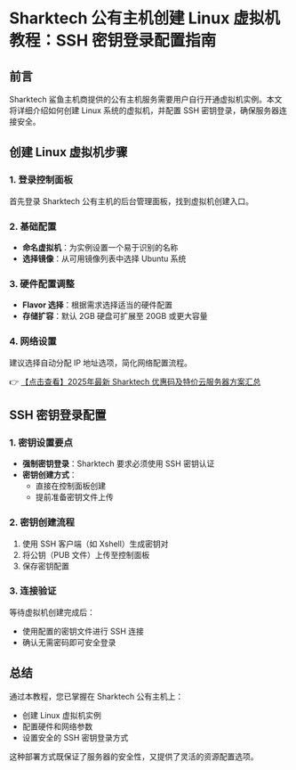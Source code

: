 # Sharktech 公有主机创建 Linux 虚拟机教程：SSH 密钥登录配置指南

## 前言
Sharktech 鲨鱼主机商提供的公有主机服务需要用户自行开通虚拟机实例。本文将详细介绍如何创建 Linux 系统的虚拟机，并配置 SSH 密钥登录，确保服务器连接安全。

## 创建 Linux 虚拟机步骤

### 1. 登录控制面板
首先登录 Sharktech 公有主机的后台管理面板，找到虚拟机创建入口。

### 2. 基础配置
- **命名虚拟机**：为实例设置一个易于识别的名称
- **选择镜像**：从可用镜像列表中选择 Ubuntu 系统

### 3. 硬件配置调整
- **Flavor 选择**：根据需求选择适当的硬件配置
- **存储扩容**：默认 2GB 硬盘可扩展至 20GB 或更大容量

### 4. 网络设置
建议选择自动分配 IP 地址选项，简化网络配置流程。

👉 [【点击查看】2025年最新 Sharktech 优惠码及特价云服务器方案汇总](https://bit.ly/Sharktech)

## SSH 密钥登录配置

### 1. 密钥设置要点
- **强制密钥登录**：Sharktech 要求必须使用 SSH 密钥认证
- **密钥创建方式**：
  - 直接在控制面板创建
  - 提前准备密钥文件上传

### 2. 密钥创建流程
1. 使用 SSH 客户端（如 Xshell）生成密钥对
2. 将公钥（PUB 文件）上传至控制面板
3. 保存密钥配置

### 3. 连接验证
等待虚拟机创建完成后：
- 使用配置的密钥文件进行 SSH 连接
- 确认无需密码即可安全登录

## 总结
通过本教程，您已掌握在 Sharktech 公有主机上：
- 创建 Linux 虚拟机实例
- 配置硬件和网络参数
- 设置安全的 SSH 密钥登录方式

这种部署方式既保证了服务器的安全性，又提供了灵活的资源配置选项。
